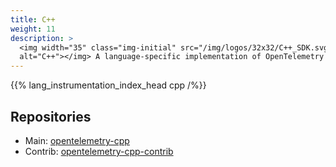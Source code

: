 ```yaml
---
title: C++
weight: 11
description: >
  <img width="35" class="img-initial" src="/img/logos/32x32/C++_SDK.svg"
  alt="C++"></img> A language-specific implementation of OpenTelemetry in C++.
---
```


{{% lang_instrumentation_index_head cpp /%}}

## Repositories

- Main: [opentelemetry-cpp](https://github.com/open-telemetry/opentelemetry-cpp)
- Contrib:
  [opentelemetry-cpp-contrib](https://github.com/open-telemetry/opentelemetry-cpp-contrib)
